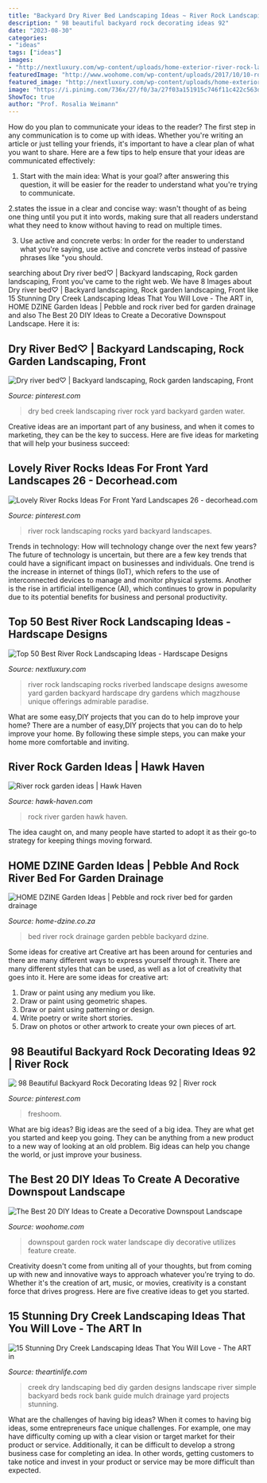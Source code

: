 ```yaml
---
title: "Backyard Dry River Bed Landscaping Ideas ~ River Rock Landscaping Rocks Yard Backyard Landscapes"
description: "️ 98 beautiful backyard rock decorating ideas 92"
date: "2023-08-30"
categories:
- "ideas"
tags: ["ideas"]
images:
- "http://nextluxury.com/wp-content/uploads/home-exterior-river-rock-landscaping-1.png"
featuredImage: "http://www.woohome.com/wp-content/uploads/2017/10/10-rock-garden-feature-utilizes-water-from-downspout.jpg"
featured_image: "http://nextluxury.com/wp-content/uploads/home-exterior-river-rock-landscaping-1.png"
image: "https://i.pinimg.com/736x/27/f0/3a/27f03a151915c746f11c422c563d2ed2--dry-creek-water-features.jpg"
ShowToc: true
author: "Prof. Rosalia Weimann"
---
```



How do you plan to communicate your ideas to the reader?
The first step in any communication is to come up with ideas. Whether you're writing an article or just telling your friends, it's important to have a clear plan of what you want to share. Here are a few tips to help ensure that your ideas are communicated effectively:
1. Start with the main idea: What is your goal? after answering this question, it will be easier for the reader to understand what you're trying to communicate.

2.states the issue in a clear and concise way: wasn't thought of as being one thing until you put it into words, making sure that all readers understand what they need to know without having to read on multiple times.

3. Use active and concrete verbs: In order for the reader to understand what you're saying, use active and concrete verbs instead of passive phrases like "you should.

	

		
searching about Dry river bed♡ | Backyard landscaping, Rock garden landscaping, Front you've came to the right web. We have 8 Images about Dry river bed♡ | Backyard landscaping, Rock garden landscaping, Front like 15 Stunning Dry Creek Landscaping Ideas That You Will Love - The ART in, HOME DZINE Garden Ideas | Pebble and rock river bed for garden drainage and also The Best 20 DIY Ideas to Create a Decorative Downspout Landscape. Here it is:
		
    
## Dry River Bed♡ | Backyard Landscaping, Rock Garden Landscaping, Front

<img loading=lazy src="https://i.pinimg.com/736x/27/f0/3a/27f03a151915c746f11c422c563d2ed2--dry-creek-water-features.jpg" onerror="this.onerror=null;this.src='https://tse4.mm.bing.net/th?id=OIP.QeLPY0ofuH6MOzITMTFMiwHaJ4&amp;pid=15.1';" alt="Dry river bed♡ | Backyard landscaping, Rock garden landscaping, Front">

_Source: pinterest.com_

>dry bed creek landscaping river rock yard backyard garden water. 

	

Creative ideas are an important part of any business, and when it comes to marketing, they can be the key to success. Here are five ideas for marketing that will help your business succeed: 

    
## Lovely River Rocks Ideas For Front Yard Landscapes 26 - Decorhead.com

<img loading=lazy src="https://i.pinimg.com/736x/0c/4a/21/0c4a216459d71e94c09f8c11f3be39cd.jpg" onerror="this.onerror=null;this.src='https://tse3.mm.bing.net/th?id=OIP.vRHT13k4y2pzuu60cw4EZgHaKy&amp;pid=15.1';" alt="Lovely River Rocks Ideas For Front Yard Landscapes 26 - decorhead.com">

_Source: pinterest.com_

>river rock landscaping rocks yard backyard landscapes. 

	

Trends in technology: How will technology change over the next few years?
The future of technology is uncertain, but there are a few key trends that could have a significant impact on businesses and individuals. One trend is the increase in internet of things (IoT), which refers to the use of interconnected devices to manage and monitor physical systems. Another is the rise in artificial intelligence (AI), which continues to grow in popularity due to its potential benefits for business and personal productivity.

    
## Top 50 Best River Rock Landscaping Ideas - Hardscape Designs

<img loading=lazy src="http://nextluxury.com/wp-content/uploads/home-exterior-river-rock-landscaping-1.png" onerror="this.onerror=null;this.src='https://tse2.mm.bing.net/th?id=OIP.a8Q8-dArC32LeLhQd8oGaQAAAA&amp;pid=15.1';" alt="Top 50 Best River Rock Landscaping Ideas - Hardscape Designs">

_Source: nextluxury.com_

>river rock landscaping rocks riverbed landscape designs awesome yard garden backyard hardscape dry gardens which magzhouse unique offerings admirable paradise. 

	

What are some easy,DIY projects that you can do to help improve your home?
There are a number of easy,DIY projects that you can do to help improve your home. By following these simple steps, you can make your home more comfortable and inviting.

    
## River Rock Garden Ideas | Hawk Haven

<img loading=lazy src="http://hawk-haven.com/wp-content/uploads/2018/05/river-rock-garden-ideas-1-2629.jpg" onerror="this.onerror=null;this.src='https://tse3.mm.bing.net/th?id=OIP.aw4vcICHqk0vSQ3blgMmVwHaJ5&amp;pid=15.1';" alt="River rock garden ideas | Hawk Haven">

_Source: hawk-haven.com_

>rock river garden hawk haven. 

	

The idea caught on, and many people have started to adopt it as their go-to strategy for keeping things moving forward.

    
## HOME DZINE Garden Ideas | Pebble And Rock River Bed For Garden Drainage

<img loading=lazy src="http://www.home-dzine.co.za/2015/apr/13.jpg" onerror="this.onerror=null;this.src='https://tse2.mm.bing.net/th?id=OIP.jIFdcQs1zarcb5Ufd5QgSgHaJ2&amp;pid=15.1';" alt="HOME DZINE Garden Ideas | Pebble and rock river bed for garden drainage">

_Source: home-dzine.co.za_

>bed river rock drainage garden pebble backyard dzine. 

	

Some ideas for creative art
Creative art has been around for centuries and there are many different ways to express yourself through it. There are many different styles that can be used, as well as a lot of creativity that goes into it. Here are some ideas for creative art:
1) Draw or paint using any medium you like.
2) Draw or paint using geometric shapes.
3) Draw or paint using patterning or design.
4) Write poetry or write short stories.
5) Draw on photos or other artwork to create your own pieces of art.

    
## ️ 98 Beautiful Backyard Rock Decorating Ideas 92 | River Rock

<img loading=lazy src="https://i.pinimg.com/originals/a2/70/17/a270177d41b39d192fa1469105298ec5.jpg" onerror="this.onerror=null;this.src='https://tse2.mm.bing.net/th?id=OIP.nno0K_z8SD1Ro5qPRM_0pgHaJ4&amp;pid=15.1';" alt="️ 98 Beautiful Backyard Rock Decorating Ideas 92 | River rock">

_Source: pinterest.com_

>freshoom. 

	

What are big ideas?
Big ideas are the seed of a big idea. They are what get you started and keep you going. They can be anything from a new product to a new way of looking at an old problem. Big ideas can help you change the world, or just improve your business.

    
## The Best 20 DIY Ideas To Create A Decorative Downspout Landscape

<img loading=lazy src="http://www.woohome.com/wp-content/uploads/2017/10/10-rock-garden-feature-utilizes-water-from-downspout.jpg" onerror="this.onerror=null;this.src='https://tse4.mm.bing.net/th?id=OIP.OFTNpypkqYh4M1IYegvg4wHaLF&amp;pid=15.1';" alt="The Best 20 DIY Ideas to Create a Decorative Downspout Landscape">

_Source: woohome.com_

>downspout garden rock water landscape diy decorative utilizes feature create. 

	

Creativity doesn't come from uniting all of your thoughts, but from coming up with new and innovative ways to approach whatever you're trying to do. Whether it's the creation of art, music, or movies, creativity is a constant force that drives progress. Here are five creative ideas to get you started.

    
## 15 Stunning Dry Creek Landscaping Ideas That You Will Love - The ART In

<img loading=lazy src="http://theartinlife.com/wp-content/uploads/2017/05/Dry-Creek-15-The-ART-In-LIFE-.jpg" onerror="this.onerror=null;this.src='https://tse1.mm.bing.net/th?id=OIP.80JO4ul00zOLJp5Lt75cPgHaJ4&amp;pid=15.1';" alt="15 Stunning Dry Creek Landscaping Ideas That You Will Love - The ART in">

_Source: theartinlife.com_

>creek dry landscaping bed diy garden designs landscape river simple backyard beds rock bank guide mulch drainage yard projects stunning. 

	

What are the challenges of having big ideas?
When it comes to having big ideas, some entrepreneurs face unique challenges. For example, one may have difficulty coming up with a clear vision or target market for their product or service. Additionally, it can be difficult to develop a strong business case for completing an idea. In other words, getting customers to take notice and invest in your product or service may be more difficult than expected.

